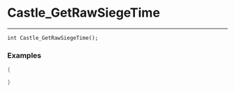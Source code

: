 # Castle_GetRawSiegeTime
---
```
int Castle_GetRawSiegeTime();
```

### Examples
```cpp - C++
{

}
```
